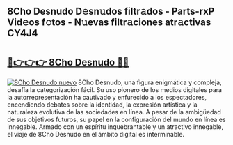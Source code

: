 ## 8Cho Desnudo D𝚎sn𝚞dos filtr𝚊dos - Parts-rxP Vid𝚎os f𝚘tos - N𝚞evas filtr𝚊ciones atr𝚊ctivas CY4J4

# <h2><a href="http://mb8ni9m.tromn.icu/?c=8Cho+Desnudo">🔗👉👉👉 8Cho Desnudo 🔗🔗</a></h2>

[![8Cho Desnudo nuevo](https://i.imgur.com/pEAQMta.gif)](http://mb8ni9m.tromn.icu/?c=8Cho+Desnudo)
8Cho Desnudo, una figura enigmática y compleja, desafía la categorización fácil. Su uso pionero de los medios digitales para la autorrepresentación ha cautivado y enfurecido a los espectadores, encendiendo debates sobre la identidad, la expresión artística y la naturaleza evolutiva de las sociedades en línea. A pesar de la ambigüedad de sus objetivos futuros, su papel en la configuración del mundo en línea es innegable. Armado con un espíritu inquebrantable y un atractivo innegable, el viaje de 8Cho Desnudo en el ámbito digital es interminable.
